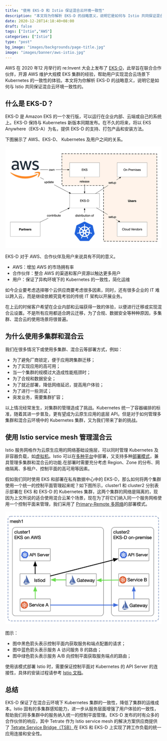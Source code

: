 ```yaml
---
title: "使用 EKS-D 和 Istio 保证混合云环境一致性"
description: "本文将为你解析 EKS-D 的战略意义，说明它是如何与 Istio 共同保证混合云环境一致性的。"
date: 2020-12-28T14:18:40+08:00
draft: false
tags: ["Istio","AWS"]
categories: ["Istio"]
type: "post"
bg_image: "images/backgrounds/page-title.jpg"
image: "images/banner/aws-istio.jpg"
---
```


AWS 在 2020 年12 月举行的 re:Invent 大会上发布了 [EKS-D](https://distro.eks.amazonaws.com/)，此举旨在联合合作伙伴，开源 AWS 维护大规模 EKS 集群的经验，帮助用户实现混合云场景下 Kubernetes 的一致性的体验。本文将为你解析 EKS-D 的战略意义，说明它是如何与 Istio 共同保证混合云环境一致性的。

## 什么是 EKS-D？

EKS-D 是 Amazon EKS 的一个发行版，可以运行在企业内部、云端或自己的系统上。EKS-D 保持与 Kubernetes 新版本同期发布。在不久的将来，将以 EKS Anywhere（EKS-A）为名，提供 EKS-D 的支持、打包产品和安装方法。

下图展示了 AWS、EKS-D、 Kubernetes 及用户之间的关系。

![](0081Kckwly1gm3oyi69h3j31af0u0ju1.jpg)

EKS-D 对于 AWS、合作伙伴及用户来说具有不同的意义。

- AWS：增加 AWS 的市场拥有率
- 合作伙伴：整合 AWS 的渠道和客户资源以触达更多用户
- 用户：保证了异构环境下的 Kubernetes 的一致性，简化运维

如今企业要考虑选择哪个云供应商要考虑很多因素，同时，还有很多企业的 IT 难以跨入云，而是继续依赖究竟考验的传统 IT 架构以开展业务。

在上云的时候客户希望在企业内部和云端获得一致的体验，以便进行迁移或实现混合云设置。不是所有应用都适合跨云迁移，为了合规、数据安全等种种原因，多集群、混合云的使用场景将很普遍。

## 为什么使用多集群和混合云

我们在很多情况下或使用多集群、混合云等部署方式，例如：

- 为了避免厂商锁定，便于应用跨集群迁移；
- 为了实现应用的高可用；
- 当一个集群的规模过大造成性能瓶颈时；
- 为了合规和数据安全；
- 为了就近部署，降低网络延迟，提高用户体验；
- 为了进行一些测试；
- 突发业务，需要集群扩容；

以上情况经常发生，对集群的管理造成了挑战。Kubernetes 统一了容器编排的标准，随着其进一步普及，更有望成为云原生应用的底层 API。但是对于如何管理多集群和混合云环境中的 Kubernetes 集群，又为我们带来了新的挑战。

## 使用 Istio service mesh 管理混合云

Istio 服务网格作为云原生应用的网络基础设施层，可以同时管理 Kubernetes 及非容器负载，如[虚拟机](https://thenewstack.io/how-to-integrate-virtual-machines-into-istio-service-mesh/)。Istio 可以在[多种平台](https://istio.io/latest/docs/setup/platform-setup/)中部署，又支持多种[部署模式](https://istio.io/latest/docs/ops/deployment/deployment-models/)，兼具管理多集群和混合云的功能.在部署时需要充分考虑 Region、Zone 的分布、网络隔离、多租户、控制平面的高可用等因素。

假如我们同时使用 EKS 和部署在私有数据中心中的 EKS-D，那么如何将两个集群使用一个统一的控制平面管理起来呢？如下图所示，cluster1 和 cluster2 分别表示部署在 EKS 和 EKS-D 的 Kubernetes 集群，这两个集群的网络是隔离的，现因为上文所说的适合使用混合云某个场景，现在为了将它们纳入同一个服务网格使用一个控制平面来管理，我们采用了 [Primary-Remote 多网络](https://istio.io/latest/docs/setup/install/multicluster/primary-remote_multi-network/)的部署模式。

![](0081Kckwly1gm3oyiyq4fj315m0u0wi2.jpg)

图示：

- 图中黑色箭头表示控制平面内获取服务和端点配置的请求；
- 图中蓝色箭头表示服务 A 访问服务 B 的路由；
- 图中绿色箭头表示服务 A/B 向控制平面获取服务端点的路由；

使用该模式部署 Istio 时，需要保证控制平面对 Kubernetes 的 API Server 的连接性，具体的安装过程请参考 [Istio 文档](https://istio.io/latest/docs/setup/install/multicluster/primary-remote_multi-network/)。

## 总结

EKS-D 保证了在混合云环境下 Kubernetes 集群的一致性，降低了集群的运维成本。Istio 固有的多集群感知能力，进一步从服务层面增强了用户体验的一致性，帮助我们将多集群中的服务纳入统一的控制平面管理。EKS-D 发布的时有众多的合作伙伴的响应，其中 Tetrate 作为 Istio service mesh 的解决方案供应商提供了 [Tetrate Service Bridge（TSB）](https://www.tetrate.io/tetrate-service-bridge/)在 EKS 和 EKS-D 上实现了跨工作负载的统一应用连接和安全性。